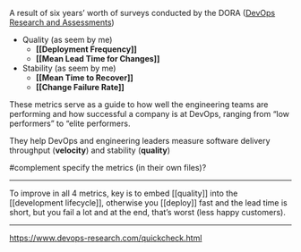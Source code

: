 A result of six years’ worth of surveys conducted by the DORA ([DevOps Research and Assessments](https://devops-research.com/))

- Quality (as seem by me)
	- **[[Deployment Frequency]]**
	- **[[Mean Lead Time for Changes]]**
- Stability (as seem by me)
	- **[[Mean Time to Recover]]**
	- **[[Change Failure Rate]]**

These metrics serve as a guide to how well the engineering teams are performing and how successful a company is at DevOps, ranging from “low performers” to “elite performers.

They help DevOps and engineering leaders measure software delivery throughput (**velocity**) and stability (**quality**)

#complement specify the metrics (in their own files)?

---

To improve in all 4 metrics, key is to embed [[quality]] into the [[development lifecycle]], otherwise you [[deploy]] fast and the lead time is short, but you fail a lot and at the end, that’s worst (less happy customers).

---

https://www.devops-research.com/quickcheck.html